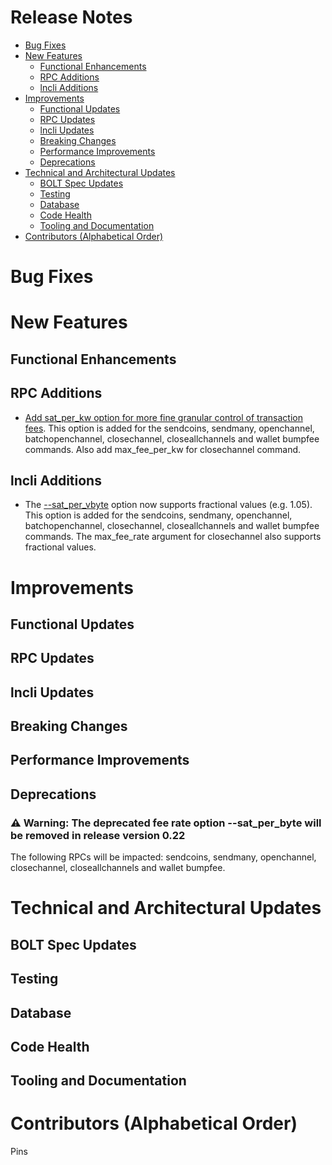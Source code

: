 # Release Notes
- [Bug Fixes](#bug-fixes)
- [New Features](#new-features)
    - [Functional Enhancements](#functional-enhancements)
    - [RPC Additions](#rpc-additions)
    - [lncli Additions](#lncli-additions)
- [Improvements](#improvements)
    - [Functional Updates](#functional-updates)
    - [RPC Updates](#rpc-updates)
    - [lncli Updates](#lncli-updates)
    - [Breaking Changes](#breaking-changes)
    - [Performance Improvements](#performance-improvements)
    - [Deprecations](#deprecations)
- [Technical and Architectural Updates](#technical-and-architectural-updates)
    - [BOLT Spec Updates](#bolt-spec-updates)
    - [Testing](#testing)
    - [Database](#database)
    - [Code Health](#code-health)
    - [Tooling and Documentation](#tooling-and-documentation)
- [Contributors (Alphabetical Order)](#contributors)

# Bug Fixes

# New Features
## Functional Enhancements

## RPC Additions

* [Add sat_per_kw option for more fine granular control of transaction 
  fees](https://github.com/lightningnetwork/lnd/pull/10067). This option is added for the sendcoins, sendmany, openchannel, batchopenchannel,
  closechannel, closeallchannels and wallet bumpfee commands. Also add
  max_fee_per_kw for closechannel command.

## lncli Additions

* The [--sat_per_vbyte](https://github.com/lightningnetwork/lnd/pull/10067) 
  option now supports fractional values (e.g. 1.05).
  This option is added for the sendcoins, sendmany, openchannel,
  batchopenchannel, closechannel, closeallchannels and wallet bumpfee commands. The max_fee_rate argument for closechannel also supports fractional values.

# Improvements
## Functional Updates

## RPC Updates

## lncli Updates

## Breaking Changes

## Performance Improvements

## Deprecations

### ⚠️ **Warning:** The deprecated fee rate option --sat_per_byte will be removed in release version **0.22**

  The following RPCs will be impacted: sendcoins, sendmany, openchannel, closechannel, closeallchannels and wallet bumpfee.

# Technical and Architectural Updates
## BOLT Spec Updates

## Testing

## Database

## Code Health

## Tooling and Documentation

# Contributors (Alphabetical Order)

Pins

